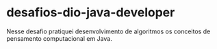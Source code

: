 # desafios-dio-java-developer
Nesse desafio pratiquei desenvolvimento de algoritmos os conceitos de pensamento computacional em Java.
